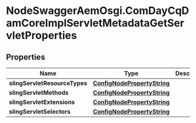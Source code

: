 # NodeSwaggerAemOsgi.ComDayCqDamCoreImplServletMetadataGetServletProperties

## Properties

Name | Type | Description | Notes
------------ | ------------- | ------------- | -------------
**slingServletResourceTypes** | [**ConfigNodePropertyString**](ConfigNodePropertyString.md) |  | [optional] 
**slingServletMethods** | [**ConfigNodePropertyString**](ConfigNodePropertyString.md) |  | [optional] 
**slingServletExtensions** | [**ConfigNodePropertyString**](ConfigNodePropertyString.md) |  | [optional] 
**slingServletSelectors** | [**ConfigNodePropertyString**](ConfigNodePropertyString.md) |  | [optional] 


